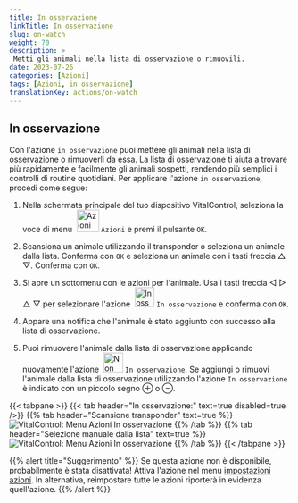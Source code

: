 ```yaml
---
title: In osservazione
linkTitle: In osservazione
slug: on-watch
weight: 70
description: >
 Metti gli animali nella lista di osservazione o rimuovili.
date: 2023-07-26
categories: [Azioni]
tags: [Azioni, in osservazione]
translationKey: actions/on-watch
---
```


## In osservazione

Con l'azione `in osservazione` puoi mettere gli animali nella lista di osservazione o rimuoverli da essa. La lista di osservazione ti aiuta a trovare più rapidamente e facilmente gli animali sospetti, rendendo più semplici i controlli di routine quotidiani. Per applicare l'azione `in osservazione`, procedi come segue:

1. Nella schermata principale del tuo dispositivo VitalControl, seleziona la voce di menu &nbsp;<img src="/icons/actions.svg" width="40" align="bottom" alt="Azioni" /> `Azioni` e premi il pulsante `OK`.

2. Scansiona un animale utilizzando il transponder o seleziona un animale dalla lista. Conferma con `OK` e seleziona un animale con i tasti freccia △ ▽. Conferma con `OK`.

3. Si apre un sottomenu con le azioni per l'animale. Usa i tasti freccia ◁ ▷ △ ▽ per selezionare l'azione &nbsp;<img src="/icons/actions/on-watch.svg" width="35" align="bottom" alt="In osservazione" /> `In osservazione` e conferma con `OK`.

4. Appare una notifica che l'animale è stato aggiunto con successo alla lista di osservazione.

5. Puoi rimuovere l'animale dalla lista di osservazione applicando nuovamente l'azione &nbsp;<img src="/icons/actions/on-watch-minus.svg" width="35" align="bottom" alt="Non in osservazione" /> `In osservazione`. Se aggiungi o rimuovi l'animale dalla lista di osservazione utilizzando l'azione `In osservazione` è indicato con un piccolo segno ⊕ o ⊖.

{{< tabpane >}}
{{< tab header="In osservazione:" text=true disabled=true />}}
{{% tab header="Scansione transponder" text=true %}}
![VitalControl: Menu Azioni In osservazione](../images/onwatch-scan.png "In osservazione")
{{% /tab %}}
{{% tab header="Selezione manuale dalla lista" text=true %}}
![VitalControl: Menu Azioni In osservazione](../images/onwatch.png "In osservazione")
{{% /tab %}}
{{< /tabpane >}}

{{% alert title="Suggerimento" %}}
Se questa azione non è disponibile, probabilmente è stata disattivata! Attiva l'azione nel menu [impostazioni azioni](../settings/). In alternativa, reimpostare tutte le azioni riporterà in evidenza quell'azione.
{{% /alert %}}


